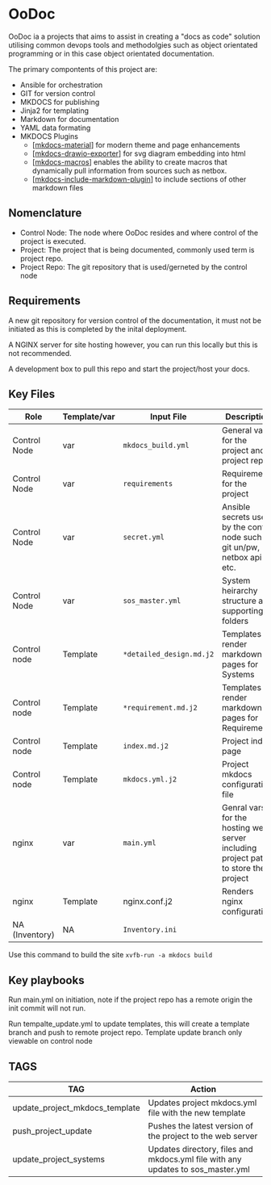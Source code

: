 # OoDoc

OoDoc ia a projects that aims to assist in creating a "docs as code" solution utilising common devops tools and methodolgies such as object orientated programming or in this case object orientated documentation.

The primary compontents of this project are:

- Ansible for orchestration
- GIT for version control
- MKDOCS for publishing
- Jinja2 for templating
- Markdown for documentation
- YAML data formating
- MKDOCS Plugins
  - [[mkdocs-material](https://squidfunk.github.io/mkdocs-material/)] for modern theme and page enhancements
  - [[mkdocs-drawio-exporter](https://github.com/LukeCarrier/mkdocs-drawio-exporter)] for svg diagram embedding into html
  - [[mkdocs-macros](https://mkdocs-macros-plugin.readthedocs.io/en/latest/)] enables the ability to create macros that dynamically pull information from sources such as netbox. 
  - [[mkdocs-include-markdown-plugin](https://github.com/mondeja/mkdocs-include-markdown-plugin)] to include sections of other markdown files

## Nomenclature

- Control Node: The node where OoDoc resides and where control of the project is executed.
- Project: The project that is being documented, commonly used term is project repo.
- Project Repo: The git repository that is used/gerneted by the control node

## Requirements

A new git repository for version control of the documentation, it must not be initiated as this is completed by the inital deployment. 

A NGINX server for site hosting however, you can run this locally but this is not recommended. 

A development box to pull this repo and start the project/host your docs. 


## Key Files

| Role         | Template/var | Input File               | Description                                                                 | Output Files              |
| ------------ | ------------ | ------------------------ | --------------------------------------------------------------------------- | ------------------------- |
| Control Node | var          | `mkdocs_build.yml`       | General vars for the project and project repo                                | NA                        |
| Control Node | var          | `requirements`           | Requirements for the project                                                | `*requirements.md* `      |
| Control Node | var          | `secret.yml`             | Ansible secrets used by the control node such as git un/pw, netbox api etc. | NA                        |
| Control Node | var          | `sos_master.yml`         | System heirarchy structure and supporting folders                           | `*system dirs and files*` |
| Control node | Template     | `*detailed_design.md.j2` | Templates to render markdown pages for Systems                              | `*system_file.md*`        |
| Control node | Template     | `*requirement.md.j2`     | Templates to render markdown pages for Requirements                         | `*requirement.md*`        |
| Control node | Template     | `index.md.j2`            | Project index page                                                          | `index.md`                |
| Control node | Template     | `mkdocs.yml.j2`          | Project mkdocs configuration file                                           | `mkdocs.yml`              |
| nginx | var | `main.yml` | Genral vars for the hosting web server including project path to store the project | NA |
| nginx | Template | nginx.conf.j2 | Renders nginx configuration | `nginx.conf` |
| NA (Inventory) | NA | `Inventory.ini` | 



Use this command to build the site ``` xvfb-run -a mkdocs build ```


## Key playbooks

Run main.yml on initiation, note if the project repo has a remote origin the init commit will not run. 

Run tempalte_update.yml to update templates, this will create a template branch and push to remote project repo. Template update branch only viewable on control node

## TAGS

| TAG                            | Action                                                                          |
| ------------------------------ | ------------------------------------------------------------------------------- |
| update_project_mkdocs_template | Updates project mkdocs.yml file with the new template                           |
| push_project_update            | Pushes the latest version of the project to the web server                      |
| update_project_systems         | Updates directory, files and mkdocs.yml file with any updates to sos_master.yml |

